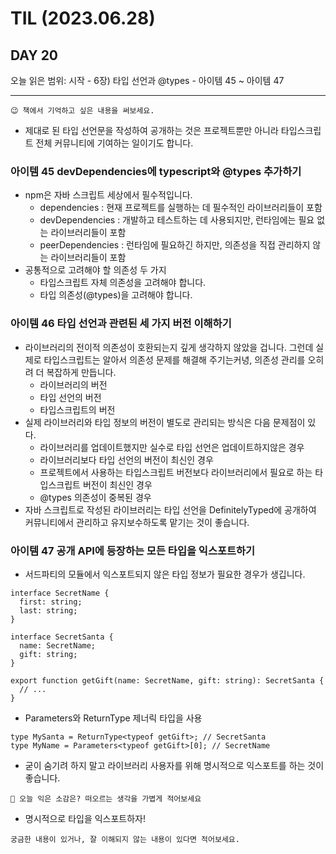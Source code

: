 # TIL (2023.06.28)

## DAY 20

오늘 읽은 범위: 시작 - 6장) 타입 선언과 @types - 아이템 45 ~ 아이템 47

---

```text
😉 책에서 기억하고 싶은 내용을 써보세요.
```

- 제대로 된 타입 선언문을 작성하여 공개하는 것은 프로젝트뿐만 아니라 타입스크립트 전체 커뮤니티에 기여하는 일이기도 합니다.

### 아이템 45 devDependencies에 typescript와 @types 추가하기

- npm은 자바 스크립트 세상에서 필수적입니다.
  - dependencies : 현재 프로젝트를 실행하는 데 필수적인 라이브러리들이 포함
  - devDependencies : 개발하고 테스트하는 데 사용되지만, 런타임에는 필요 없는 라이브러리들이 포함
  - peerDependencies : 런타임에 필요하긴 하지만, 의존성을 직접 관리하지 않는 라이브러리들이 포함
- 공통적으로 고려해야 할 의존성 두 가지
  - 타입스크립트 자체 의존성을 고려해야 합니다.
  - 타입 의존성(@types)을 고려해야 합니다.

### 아이템 46 타입 선언과 관련된 세 가지 버전 이해하기

- 라이브러리의 전이적 의존성이 호환되는지 깊게 생각하지 않았을 겁니다.
  그런데 실제로 타입스크립트는 알아서 의존성 문제를 해결해 주기는커녕, 의존성 관리를 오히려 더 복잡하게 만듭니다.
  - 라이브러리의 버전
  - 타입 선언의 버전
  - 타입스크립트의 버전
- 실제 라이브러리와 타입 정보의 버전이 별도로 관리되는 방식은 다음 문제점이 있다.
  - 라이브러리를 업데이트했지만 실수로 타입 선언은 업데이트하지않은 경우
  - 라이브러리보다 타입 선언의 버전이 최신인 경우
  - 프로젝트에서 사용하는 타입스크립트 버전보다 라이브러리에서 필요로 하는 타입스크립트 버전이 최신인 경우
  - @types 의존성이 중복된 경우
- 자바 스크립트로 작성된 라이브러리는 타입 선언을 DefinitelyTyped에 공개하여 커뮤니티에서 관리하고 유지보수하도록 맡기는 것이 좋습니다.

### 아이템 47 공개 API에 등장하는 모든 타입을 익스포트하기

- 서드파티의 모듈에서 익스포트되지 않은 타입 정보가 필요한 경우가 생깁니다.

```text
interface SecretName {
  first: string;
  last: string;
}

interface SecretSanta {
  name: SecretName;
  gift: string;
}

export function getGift(name: SecretName, gift: string): SecretSanta {
  // ...
}
```

- Parameters와 ReturnType 제너릭 타입을 사용

```text
type MySanta = ReturnType<typeof getGift>; // SecretSanta
type MyName = Parameters<typeof getGift>[0]; // SecretName
```

- 굳이 숨기려 하지 말고 라이브러리 사용자를 위해 명시적으로 익스포트를 하는 것이 좋습니다.

```text
🤔 오늘 익은 소감은? 떠오르는 생각을 가볍게 적어보세요
```

- 명시적으로 타입을 익스포트하자!

```text
궁금한 내용이 있거나, 잘 이해되지 않는 내용이 있다면 적어보세요.
```

